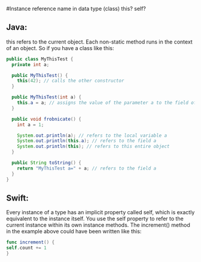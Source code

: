 #Instance reference name in data type (class)
this? self?
## Java:
this refers to the current object.
Each non-static method runs in the context of an object. So if you have a class like this:
```Java
public class MyThisTest {
  private int a;

  public MyThisTest() {
    this(42); // calls the other constructor
  }

  public MyThisTest(int a) {
    this.a = a; // assigns the value of the parameter a to the field of the same name
  }

  public void frobnicate() {
    int a = 1;

    System.out.println(a); // refers to the local variable a
    System.out.println(this.a); // refers to the field a
    System.out.println(this); // refers to this entire object
  }

  public String toString() {
    return "MyThisTest a=" + a; // refers to the field a
  }
}

```
## Swift:
Every instance of a type has an implicit property called self, which is exactly equivalent to the instance itself. You use the self property to refer to the current instance within its own instance methods.
The increment() method in the example above could have been written like this:

```Swift
func increment() {
self.count += 1	
}
```
